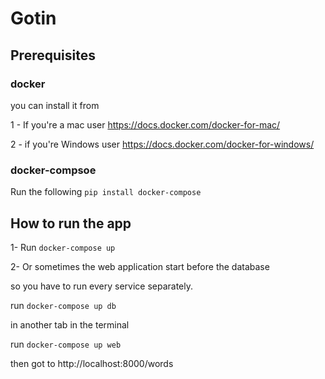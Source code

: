 # Gotin

## Prerequisites


### docker

you can install it from

1 - If you're a mac user https://docs.docker.com/docker-for-mac/

2 - if you're Windows user https://docs.docker.com/docker-for-windows/

### docker-compsoe

Run the following ```pip install docker-compose```

## How to run the app

1- Run ```docker-compose up```

2- Or sometimes the web application start before the database

so you have to run every service separately.

run ```docker-compose up db```

in another tab in the terminal

run ```docker-compose up web```

then got to http://localhost:8000/words

